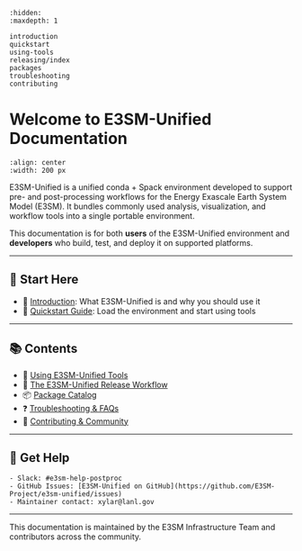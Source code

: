 ```{toctree}
:hidden:
:maxdepth: 1

introduction
quickstart
using-tools
releasing/index
packages
troubleshooting
contributing
```

# Welcome to E3SM-Unified Documentation

```{image} logo/e3sm_unified_logo_200.png
:align: center
:width: 200 px
```

E3SM-Unified is a unified conda + Spack environment developed to support pre-
and post-processing workflows for the Energy Exascale Earth System Model
(E3SM). It bundles commonly used analysis, visualization, and workflow tools
into a single portable environment.

This documentation is for both **users** of the E3SM-Unified environment and
**developers** who build, test, and deploy it on supported platforms.

---

## 🚀 Start Here

* 📖 [Introduction](introduction.md): What E3SM-Unified is and why you should
  use it
* 🧪 [Quickstart Guide](quickstart.md): Load the environment and start using
  tools

---

## 📚 Contents

* 💠 [Using E3SM-Unified Tools](using-tools.md)
* 🚚 [The E3SM-Unified Release Workflow](releasing/release-workflow.md)
* 📦 [Package Catalog](packages.md)
* ❓ [Troubleshooting & FAQs](troubleshooting.md)
* 🤝 [Contributing & Community](contributing.md)

---

## 💬 Get Help

```{admonition} Support
- Slack: #e3sm-help-postproc
- GitHub Issues: [E3SM-Unified on GitHub](https://github.com/E3SM-Project/e3sm-unified/issues)
- Maintainer contact: xylar@lanl.gov
```

---

This documentation is maintained by the E3SM Infrastructure Team and
contributors across the community.
